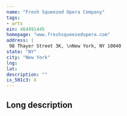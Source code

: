 ```yaml
---
name: "Fresh Squeezed Opera Company"
tags:
- arts
ein: 464491445
homepage: "www.freshsqueezedopera.com"
address: |
 98 Thayer Street 3K, \nNew York, NY 10040
state: "NY"
city: "New York"
lng: 
lat: 
description: ""
is_501c3: X
---
```


## Long description


